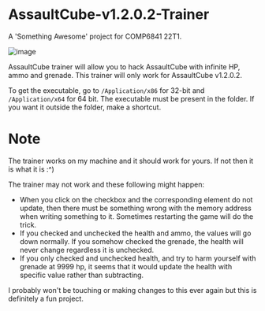 # AssaultCube-v1.2.0.2-Trainer
A 'Something Awesome' project for COMP6841 22T1.

![image](https://user-images.githubusercontent.com/29741824/162199761-9e07c785-ce8f-4a2e-9916-0485a814acc4.png)

AssaultCube trainer will allow you to hack AssaultCube with infinite HP, ammo and grenade. 
This trainer will only work for AssaultCube v1.2.0.2. 

To get the executable, go to `/Application/x86` for 32-bit and `/Application/x64` for 64 bit.
The executable must be present in the folder. If you want it outside the folder, make a shortcut.

# Note
The trainer works on my machine and it should work for yours. If not then it is what it is :^)

The trainer may not work and these following might happen:
  * When you click on the checkbox and the corresponding element do not update,
    then there must be something wrong with the memory address when writing 
    something to it. Sometimes restarting the game will do the trick.
  * If you checked and unchecked the health and ammo, the values will go down normally.
    If you somehow checked the grenade, the health will never change regardless it is unchecked.
  * If you only checked and unchecked health, and try to harm yourself with grenade at 9999 hp,
    it seems that it would update the health with specific value rather than subtracting.
    
    
I probably won't be touching or making changes to this ever again but this is definitely a fun project. 



